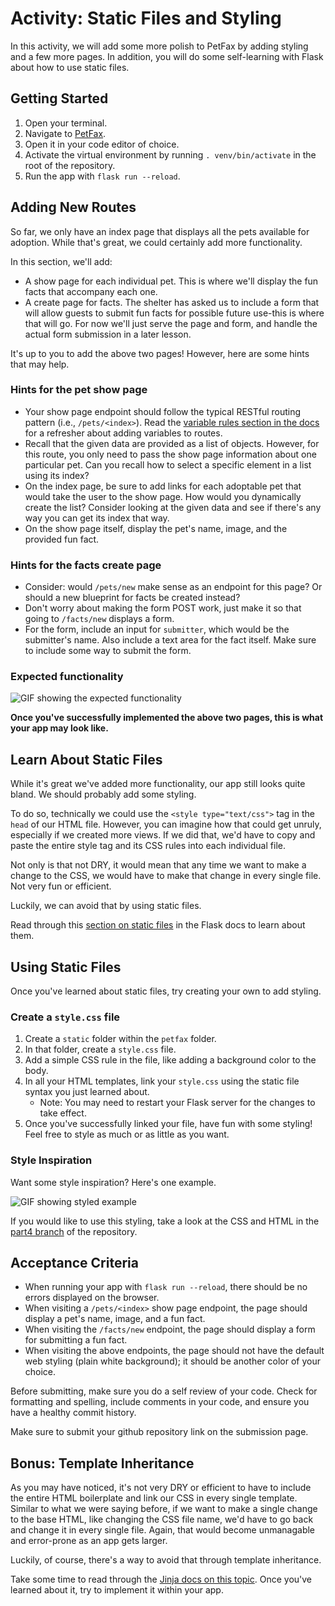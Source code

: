# Activity: Static Files and Styling

In this activity, we will add some more polish to PetFax by adding styling and a few more pages. In addition, you will do some self-learning with Flask about how to use static files.

## Getting Started

1. Open your terminal.
2. Navigate to [PetFax](../PetFax).
3. Open it in your code editor of choice.
4. Activate the virtual environment by running `. venv/bin/activate` in the root of the repository.
5. Run the app with `flask run --reload`.

## Adding New Routes

So far, we only have an index page that displays all the pets available for adoption. While that's great, we could certainly add more functionality.

In this section, we'll add:

- A show page for each individual pet. This is where we'll display the fun facts that accompany each one.
- A create page for facts. The shelter has asked us to include a form that will allow guests to submit fun facts for possible future use-this is where that will go. For now we'll just serve the page and form, and handle the actual form submission in a later lesson.

It's up to you to add the above two pages! However, here are some hints that may help.

### Hints for the pet show page

- Your show page endpoint should follow the typical RESTful routing pattern (i.e., `/pets/<index>`). Read the [variable rules section in the docs](https://flask.palletsprojects.com/en/2.0.x/quickstart/#variable-rules) for a refresher about adding variables to routes.
- Recall that the given data are provided as a list of objects. However, for this route, you only need to pass the show page information about one particular pet. Can you recall how to select a specific element in a list using its index?
- On the index page, be sure to add links for each adoptable pet that would take the user to the show page. How would you dynamically create the list? Consider looking at the given data and see if there's any way you can get its index that way.
- On the show page itself, display the pet's name, image, and the provided fun fact.

### Hints for the facts create page

- Consider: would `/pets/new` make sense as an endpoint for this page? Or should a new blueprint for facts be created instead?
- Don't worry about making the form POST work, just make it so that going to `/facts/new` displays a form.
- For the form, include an input for `submitter`, which would be the submitter's name. Also include a text area for the fact itself. Make sure to include some way to submit the form.

### Expected functionality

![GIF showing the expected functionality](lessons-ppp-5-static-files-and-styling-Activity.2.png)

**Once you've successfully implemented the above two pages, this is what your app may look like.**

## Learn About Static Files

While it's great we've added more functionality, our app still looks quite bland. We should probably add some styling.

To do so, technically we could use the `<style type="text/css">` tag in the `head` of our HTML file. However, you can imagine how that could get unruly, especially if we created more views. If we did that, we'd have to copy and paste the entire style tag and its CSS rules into each individual file.

Not only is that not DRY, it would mean that any time we want to make a change to the CSS, we would have to make that change in every single file. Not very fun or efficient.

Luckily, we can avoid that by using static files.

Read through this [section on static files](https://flask.palletsprojects.com/en/2.0.x/quickstart/?highlight=static%20files#static-files) in the Flask docs to learn about them.

## Using Static Files

Once you've learned about static files, try creating your own to add styling.

### Create a `style.css` file

1. Create a `static` folder within the `petfax` folder.
2. In that folder, create a `style.css` file.
3. Add a simple CSS rule in the file, like adding a background color to the body.
4. In all your HTML templates, link your `style.css` using the static file syntax you just learned about.
   - Note: You may need to restart your Flask server for the changes to take effect.
5. Once you've successfully linked your file, have fun with some styling! Feel free to style as much or as little as you want.

### Style Inspiration

Want some style inspiration? Here's one example.

![GIF showing styled example](lessons-ppp-5-static-files-and-styling-Activity.1.png)

If you would like to use this styling, take a look at the CSS and HTML in the [part4 branch](https://github.com/HackerUSA-CE/PY-petfax-app/tree/part4) of the repository.

## Acceptance Criteria

- When running your app with `flask run --reload`, there should be no errors displayed on the browser.
- When visiting a `/pets/<index>` show page endpoint, the page should display a pet's name, image, and a fun fact.
- When visiting the `/facts/new` endpoint, the page should display a form for submitting a fun fact.
- When visiting the above endpoints, the page should not have the default web styling (plain white background); it should be another color of your choice.

Before submitting, make sure you do a self review of your code. Check for formatting and spelling, include comments in your code, and ensure you have a healthy commit history.

Make sure to submit your github repository link on the submission page.

## Bonus: Template Inheritance

As you may have noticed, it's not very DRY or efficient to have to include the entire HTML boilerplate and link our CSS in every single template. Similar to what we were saying before, if we want to make a single change to the base HTML, like changing the CSS file name, we'd have to go back and change it in every single file. Again, that would become unmanagable and error-prone as an app gets larger.

Luckily, of course, there's a way to avoid that through template inheritance.

Take some time to read through the [Jinja docs on this topic](https://jinja.palletsprojects.com/en/3.0.x/templates/#template-inheritance). Once you've learned about it, try to implement it within your app.
